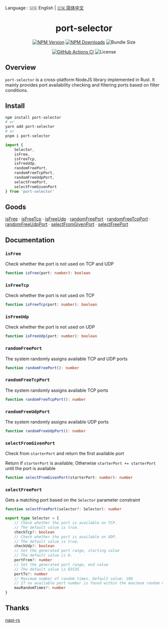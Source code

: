 Language : 🇺🇸 English | [🇨🇳 简体中文](https://github.com/ZingerLittleBee/port-selector/blob/main/README.zh-CN.md)

<h1 align="center">port-selector</h1>
<div align="center">
    
[![NPM Version](https://img.shields.io/npm/v/port-selector)](https://www.npmjs.com/package/port-selector)
[![NPM Downloads](https://img.shields.io/npm/dt/port-selector)](https://www.npmjs.com/package/port-selector)
![Bundle Size](https://img.shields.io/bundlephobia/minzip/port-selector)

</div>
<div align="center">
    
[![GitHub Actions CI](https://img.shields.io/github/workflow/status/ZingerLittleBee/port-selector/Test%20CI)](https://github.com/ZingerLittleBee/port-selector/actions)
![License](https://img.shields.io/github/license/ZingerLittleBee/port-selector)
    
</div>

## Overview

`port-selector` is a cross-platform NodeJS library implemented in Rust. It mainly provides port availability checking and filtering ports based on filter conditions.

## Install
```bash
npm install port-selector
# or
yarn add port-selector
# or
pnpm i port-selector
```

```ts
import {
    Selector,
    isFree,
    isFreeTcp,
    isFreeUdp,
    randomFreePort,
    randomFreeTcpPort,
    randomFreeUdpPort,
    selectFreePort,
    selectFromGivenPort
} from 'port-selector'
```

## Goods
[isFree](#isfree) · [isFreeTcp](#isfreetcp) · [isFreeUdp](#isfreeudp) · [randomFreePort](#randomfreeport) · [randomFreeTcpPort](#randomfreetcpport) · [randomFreeUdpPort](#randomfreeudpport) · [selectFromGivenPort](#selectfromgivenport) · [selectFreePort](#selectfreeport)


## Documentation

### `isFree`
Check whether the port is not used on TCP and UDP
```ts
function isFree(port: number): boolean
```

### `isFreeTcp`
Check whether the port is not used on TCP
```ts
function isFreeTcp(port: number): boolean
```

### `isFreeUdp`
Check whether the port is not used on UDP
```ts
function isFreeUdp(port: number): boolean
```

### `randomFreePort`
The system randomly assigns available TCP and UDP ports
```ts
function randomFreePort(): number
```

### `randomFreeTcpPort`
The system randomly assigns available TCP ports
```ts
function randomFreeTcpPort(): number
```

### `randomFreeUdpPort`
The system randomly assigns available UDP ports
```ts
function randomFreeUdpPort(): number
```

### `selectFromGivenPort`
Check from `starterPort` and return the first available port

Return if `starterPort` is available; Otherwise `starterPort += starterPort` until the port is available
```ts
function selectFromGivenPort(starterPort: number): number
```

### `selectFreePort`
Gets a matching port based on the `Selector` parameter constraint
```ts
function selectFreePort(selector?: Selector): number
```

```ts
export type Selector = {
    // Check whether the port is available on TCP.
    // The default value is true.
    checkTcp?: boolean
    // Check whether the port is available on UDP.
    // The default value is true.
    checkUdp?: boolean
    // Set the generated port range, starting value
    // The default value is 0.
    portFrom?: number
    // Set the generated port range, end value
    // The default value is 65535.
    portTo?: number
    // Maximum number of random times. Default value: 100
    // If no available port number is found within the maximum random number of loops, None is returned
    maxRandomTimes?: number
}
```

## Thanks
[napi-rs]("https://github.com/napi-rs/napi-rs")